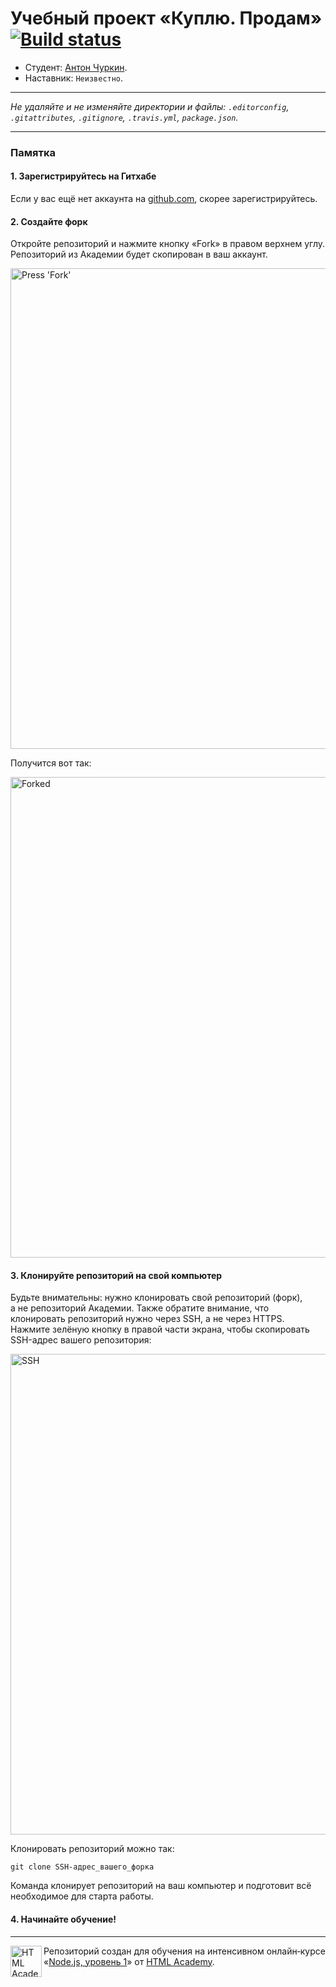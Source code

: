 # Учебный проект «Куплю. Продам» [![Build status][travis-image]][travis-url]

* Студент: [Антон Чуркин](https://up.htmlacademy.ru/nodejs/3/user/1094899).
* Наставник: `Неизвестно`.

---

_Не удаляйте и не изменяйте директории и файлы:_
_`.editorconfig`, `.gitattributes`, `.gitignore`, `.travis.yml`, `package.json`._

---

### Памятка

#### 1. Зарегистрируйтесь на Гитхабе

Если у вас ещё нет аккаунта на [github.com](https://github.com/join), скорее зарегистрируйтесь.

#### 2. Создайте форк

Откройте репозиторий и нажмите кнопку «Fork» в правом верхнем углу. Репозиторий из Академии будет скопирован в ваш аккаунт.

<img width="769" alt="Press 'Fork'" src="https://cloud.githubusercontent.com/assets/259739/20264045/a1ddbf40-aa7a-11e6-9a1a-724a1c0123c8.png">

Получится вот так:

<img width="769" alt="Forked" src="https://cloud.githubusercontent.com/assets/259739/20264122/f63219a6-aa7a-11e6-945a-89818fc7c014.png">

#### 3. Клонируйте репозиторий на свой компьютер

Будьте внимательны: нужно клонировать свой репозиторий (форк), а не репозиторий Академии. Также обратите внимание, что клонировать репозиторий нужно через SSH, а не через HTTPS. Нажмите зелёную кнопку в правой части экрана, чтобы скопировать SSH-адрес вашего репозитория:

<img width="769" alt="SSH" src="https://cloud.githubusercontent.com/assets/259739/20264180/42704126-aa7b-11e6-9ab4-73372b812a53.png">

Клонировать репозиторий можно так:

```
git clone SSH-адрес_вашего_форка
```

Команда клонирует репозиторий на ваш компьютер и подготовит всё необходимое для старта работы.

#### 4. Начинайте обучение!

---

<a href="https://htmlacademy.ru/intensive/ecmascript"><img align="left" width="50" height="50" title="HTML Academy" src="https://up.htmlacademy.ru/static/img/intensive/ecmascript/logo-for-github.svg"></a>

Репозиторий создан для обучения на интенсивном онлайн‑курсе «[Node.js, уровень 1](https://htmlacademy.ru/intensive/nodejs)» от [HTML Academy](https://htmlacademy.ru).

[travis-image]: https://travis-ci.com/htmlacademy-nodejs/1094899-buy-and-sell-3.svg?branch=master
[travis-url]: https://travis-ci.com/htmlacademy-nodejs/1094899-buy-and-sell-3
